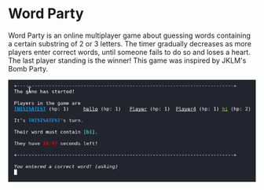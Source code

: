 # Word Party
Word Party is an online multiplayer game about guessing words containing a certain substring of 2 or 3 letters. The timer gradually decreases as more players enter correct words, until someone fails to do so and loses a heart. The last player standing is the winner!
This game was inspired by JKLM's Bomb Party.

![game preview](Preview_img3.png)

